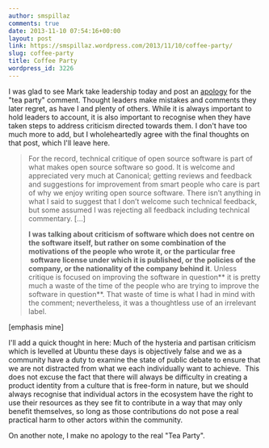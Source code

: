 ```yaml
---
author: smspillaz
comments: true
date: 2013-11-10 07:54:16+00:00
layout: post
link: https://smspillaz.wordpress.com/2013/11/10/coffee-party/
slug: coffee-party
title: Coffee Party
wordpress_id: 3226
---
```


I was glad to see Mark take leadership today and post an [apology](http://www.markshuttleworth.com/archives/1299) for the "tea party" comment. Thought leaders make mistakes and comments they later regret, as have I and plenty of others. While it is always important to hold leaders to account, it is also important to recognise when they have taken steps to address criticism directed towards them. I don't have too much more to add, but I wholeheartedly agree with the final thoughts on that post, which I'll leave here.


<blockquote>For the record, technical critique of open source software is part of what makes open source software so good. It is welcome and appreciated very much at Canonical; getting reviews and feedback and suggestions for improvement from smart people who care is part of why we enjoy writing open source software. There isn’t anything in what I said to suggest that I don’t welcome such technical feedback, but some assumed I was rejecting all feedback including technical commentary. [...]

**I was talking about criticism of software which does not centre on the software itself, but rather on some combination of the motivations of the people who wrote it, or the particular free  software license under which it is published, or the policies of the company, or the nationality of the company behind it**. Unless critique is focused on improving the software in question** it is pretty much a waste of the time of the people who are trying to improve the software in question**. That waste of time is what I had in mind with the comment; nevertheless, it was a thoughtless use of an irrelevant label.</blockquote>


[emphasis mine]

I'll add a quick thought in here: Much of the hysteria and partisan criticism which is levelled at Ubuntu these days is objectively false and we as a community have a duty to examine the state of public debate to ensure that we are not distracted from what we each individually want to achieve.  This does not excuse the fact that there will always be difficulty in creating a product identity from a culture that is free-form in nature, but we should always recognise that individual actors in the ecosystem have the right to use their resources as they see fit to contribute in a way that may only benefit themselves, so long as those contributions do not pose a real practical harm to other actors within the community.

On another note, I make no apology to the real "Tea Party".
